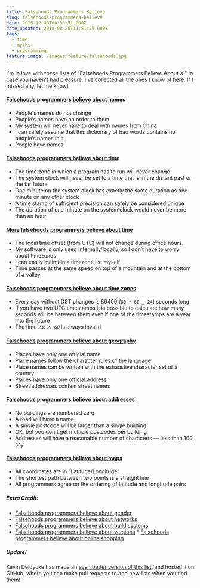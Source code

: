 ```yaml
---
title: Falsehoods Programmers Believe
slug: falsehoods-programmers-believe
date: 2015-12-08T00:33:51.000Z
date_updated: 2018-08-20T11:51:25.000Z
tags:
  - time
  - myths
  - programming
feature_image: /images/feature/falsehoods.jpg
---
```


I'm in love with these lists of "Falsehoods Programmers Believe About _X_." In case you haven't had pleasure, I've collected all the ones I know of here. If I missed any, let me know!

#### [Falsehoods programmers believe about names](http://www.kalzumeus.com/2010/06/17/falsehoods-programmers-believe-about-names/)

- People's names do not change
- People’s names have an order to them
- My system will never have to deal with names from China
- I can safely assume that this dictionary of bad words contains no people’s names in it
- People have names

#### [Falsehoods programmers believe about time](http://infiniteundo.com/post/25326999628/falsehoods-programmers-believe-about-time)

- The time zone in which a program has to run will never change
- The system clock will never be set to a time that is in the distant past or the far future
- One minute on the system clock has exactly the same duration as one minute on any other clock
- A time stamp of sufficient precision can safely be considered unique
- The duration of one minute on the system clock would never be more than an hour

#### [More falsehoods programmers believe about time](http://infiniteundo.com/post/25509354022/more-falsehoods-programmers-believe-about-time)

- The local time offset (from UTC) will not change during office hours.
- My software is only used internally/locally, so I don’t have to worry about timezones
- I can easily maintain a timezone list myself
- Time passes at the same speed on top of a mountain and at the bottom of a valley

#### [Falsehoods programmers believe about time zones](http://www.creativedeletion.com/2015/01/28/falsehoods-programmers-date-time-zones.html)

- Every day without DST changes is 86400 (`60 * 60 _ 24`) seconds long
- If you have two UTC timestamps it is possible to calculate how many seconds will be between them even if one of the timestamps are a year into the future
- The time `23:59:60` is always invalid

#### [Falsehoods programmers believe about geography](http://wiesmann.codiferes.net/wordpress/?p=15187)

- Places have only one official name
- Place names follow the character rules of the language
- Place names can be written with the exhaustive character set of a country
- Places have only one official address
- Street addresses contain street names

#### [Falsehoods programmers believe about addresses](https://www.mjt.me.uk/posts/falsehoods-programmers-believe-about-addresses/)

- No buildings are numbered zero
- A road will have a name
- A single postcode will be larger than a single building
- OK, but you don't get multiple postcodes per building
- Addresses will have a reasonable number of characters — less than 100, say

#### [Falsehoods programmers believe about maps](http://www.atlefren.net/post/2014/09/falsehoods-programmers-believe-about-maps/)

- All coordinates are in “Latitude/Longitude”
- The shortest path between two points is a straight line
- All programmers agree on the ordering of latitude and longitude pairs

##### Extra Credit:

- [Falsehoods programmers believe about gender](https://gist.github.com/garbados/f82604ea639e0e47bf44)
- [Falsehoods programmers believe about networks](http://blog.erratasec.com/2012/06/falsehoods-programmers-believe-about.html)
- [Falsehoods programmers believe about build systems](http://pozorvlak.livejournal.com/174763.html)
- [Falsehoods programmers believe about versions](https://github.com/xenoterracide/falsehoods/blob/master/versions.md) \* [Falsehoods programmers believe about online shopping](http://wiesmann.codiferes.net/wordpress/?p=22201)

##### Update!

Kevin Deldycke has made an [even better version of this list](https://github.com/kdeldycke/awesome-falsehood), and hosted it on GitHub, where you can make pull requests to add new lists when you find them!
